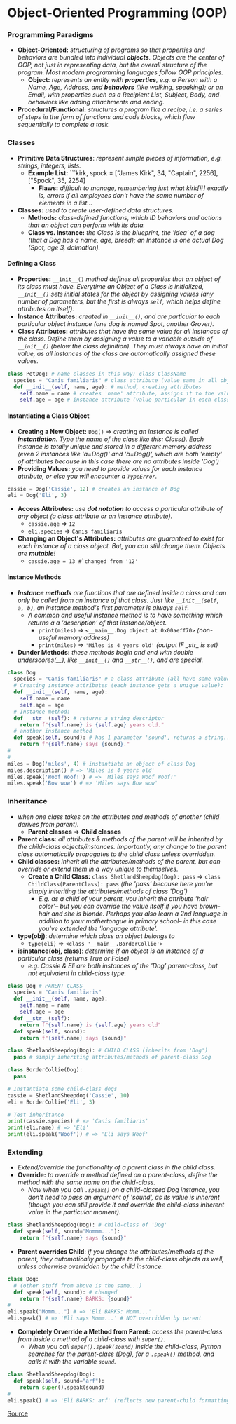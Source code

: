 # Object-Oriented Programming (OOP)

### Programming Paradigms
- **Object-Oriented:** *structuring of programs so that properties and behaviors are bundled into individual __objects__. Objects are the center of OOP, not just in representing data, but the overall structure of the program. Most modern programming languages follow OOP principles.*
  - **Object:** *represents an entity with __properties__, e.g. a Person with a Name, Age, Address, and __behaviors__ (like walking, speaking); or an Email, with properties such as a Recipient List, Subject, Body, and behaviors like adding attachments and ending.*
- **Procedural/Functional:** *structures a program like a recipe, i.e. a series of steps in the form of functions and code blocks, which flow sequentially to complete a task.*


### Classes
- **Primitive Data Structures**: *represent simple pieces of information, e.g. strings, integers, lists.*
  - **Example List:** ```kirk, spock  = ["James Kirk", 34, "Captain", 2256], ["Spock", 35, 2254]
    - **Flaws:** *difficult to manage, remembering just what kirk[#] exactly is, errors if all employees don't have the same number of elements in a list...*
- **Classes:** *used to create user-defined data structures.*
  - **Methods:** *class-defined functions, which ID behaviors and actions that an object can perform with its data.*
  - **Class vs. Instance:** *the Class is the blueprint, the 'idea' of a dog (that a Dog has a name, age, breed); an Instance is one actual Dog (Spot, age 3, dalmatian).*

#### Defining a Class
- **Properties:** ```__init__()``` *method defines all properties that an object of its class must have. Everytime an Object of a Class is initialized, ```__init__()``` sets initial states for the object by assigning values (any number of parameters, but the first is always ```self```, which helps define attributes on itself).*
- **Instance Attributes:** *created in ```__init__()```, and are particular to each particular object instance (one dog is named Spot, another Grover).*
- **Class Attributes:** *attributes that have the same value for all instances of the class. Define them by assigning a value to a variable outside of ```__init__()``` (below the class definition). They must always have an initial value, as all instances of the class are automatically assigned these values.*
```python
class PetDog: # name classes in this way: class ClassName
  species = "Canis familiaris" # class attribute (value same in all objects of class Dog)
  def __init__(self, name, age): # method, creating attributes
    self.name = name # creates 'name' attribute, assigns it to the value of the 'name' parameter
    self.age = age # instance attribute (value particular in each class Dog instance)
```

#### Instantiating a Class Object
- **Creating a New Object:** ```Dog()``` => *creating an instance is called __instantiation__. Type the name of the class like this: Class(). Each instance is totally unique and stored in a different memory address (even 2 instances like 'a=Dog()' and 'b=Dog()', which are both 'empty' of attributes because in this case there are no attributes inside 'Dog')*
- **Providing Values:** *you need to provide values for each instance attribute, or else you will encounter a ```TypeError```.*
```python
cassie = Dog('Cassie', 12) # creates an instance of Dog 
eli = Dog('Eli', 3) 
```
- **Access Attributes:** *use __dot notation__ to access a particular attribute of any object (a class attribute or an instance attribute).*
  - ```cassie.age``` => ```12```
  - ```eli.species``` => ```Canis familiaris```
- **Changing an Object's Attributes:** *attributes are guaranteed to exist for each instance of a class object. But, you can still change them. Objects are __mutable__!*
  - ```cassie.age = 13 #`changed from '12'```

#### Instance Methods
- *__Instance methods__ are functions that are defined inside a class and can only be called from an instance of that class. Just like ```__init__(self, a, b)```, an instance method's first parameter is always ```self```.*
  - *A common and useful instance method is to have something which returns a a 'description' of that instance/object.*
    - ```print(miles)``` => ```<__main__.Dog object at 0x00aeff70>``` *(non-useful memory address)*
    - ```print(miles)``` => ```'Miles is 4 years old'``` *(output IF \__str__ is set)*
 - **Dunder Methods:** *these methods begin and end with double underscores(\__), like ```__init__()``` and ```__str__()```, and are special.*
    
```python
class Dog
  species = "Canis familiaris" # a class attribute (all have same value, auto-provided)
  # Creating instance attributes (each instance gets a unique value):
  def __init__(self, name, age):
    self.name = name
    self.age = age
  # Instance method:
  def __str__(self): # returns a string descriptor
    return f"{self.name} is {self.age} years old."
  # another instance method
  def speak(self, sound): # has 1 parameter 'sound', returns a string...
    return f"{self.name} says {sound}."
#
#
miles = Dog('miles', 4) # instantiate an object of class Dog
miles.description() # => 'Miles is 4 years old'
miles.speak('Woof Woof!') # => 'Miles says Woof Woof!'
miles.speak('Bow wow') # => 'Miles says Bow wow'
```


### Inheritance
- *when one class takes on the attributes and methods of another (child derives from parent).*
  - **Parent classes** => **Child classes**
- **Parent class:** *all attributes & methods of the parent will be inherited by the child-class objects/instances. Importantly, any change to the parent class automatically propagates to the child class unless overridden.*
- **Child classes:** *inherit all the attributes/methods of the parent, but can override or extend them in a way unique to themselves.*
  - **Create a Child Class:** ```class ShetlandSheepdog(Dog): pass``` => ```class ChildClass(ParentClass): pass``` *(the 'pass' because here you're simply inheriting the attributes/methods of class 'Dog')*
    - *E.g. as a child of your parent, you inherit the attribute 'hair color'– but you can override the value itself if you have brown-hair and she is blonde. Perhaps you also learn a 2nd language in addition to your mothertongue in primary school– in this case you've extended the 'language attribute'.*
- **type(obj)**: *determine which class an object belongs to*
  - ```type(eli)``` => ```<class '__main__.BorderCollie'>```
- **isinstance(obj, class)**: *determine if an object is an instance of a particular class (returns True or False)*
  - *e.g. Cassie & Eli are both instances of the 'Dog' parent-class, but not equivalent in child-class type.*
```python
class Dog # PARENT CLASS
  species = "Canis familiaris"
  def __init__(self, name, age):
    self.name = name
    self.age = age
  def __str__(self):
    return f"{self.name} is {self.age} years old"
  def speak(self, sound):
    return f"{self.name} says {sound}"

class ShetlandSheepdog(Dog): # CHILD CLASS (inherits from 'Dog')
  pass # simply inheriting attributes/methods of parent-class Dog

class BorderCollie(Dog):
  pass

# Instantiate some child-class dogs
cassie = ShetlandSheepdog('Cassie', 10)
eli = BorderCollie('Eli', 3)

# Test inheritance
print(cassie.species) # => 'Canis familiaris'
print(eli.name) # => 'Eli'
print(eli.speak('Woof')) # => 'Eli says Woof'
```

### Extending
- *Extend/override the functionality of a parent class in the child class.*
- **Override:** *to override a method defined on a parent-class, define the method with the same name on the child-class.*
  - *Now when you call ```.speak()``` on a child-classed Dog instance, you don't need to pass an argument of 'sound', as its value is inherent (though you can still provide it and override the child-class inherent value in the particular moment).*
```python
class ShetlandSheepdog(Dog): # child-class of 'Dog'
  def speak(self, sound="Mommm..."):
    return f"{self.name} says {sound}"
```
- **Parent overrides Child**: *if you change the attributes/methods of the parent, they automatically propagate to the child-class objects as well, unless otherwise overridden by the child instance.*
```python
class Dog:
  # (other stuff from above is the same...)
  def speak(self, sound): # changed
    return f"{self.name} BARKS: {sound}"
#
eli.speak("Momm...") # => 'Eli BARKS: Momm...'
eli.speak() # => 'Eli says Momm...' # NOT overridden by parent
```
- **Completely Orverride a Method from Parent:** *access the parent-class from inside a method of a child-class with ```super()```.*
  - *When you call ```super().speak(sound)``` inside the child-class, Python searches for the parent-class (Dog), for a ```.speak()``` method, and calls it with the variable ```sound```.*
```python
class ShetlandSheepdog(Dog):
  def speak(self, sound="arf"):
    return super().speak(sound)
#
eli.speak() # => 'Eli BARKS: arf' (reflects new parent-child formatting of speak().)
```









[Source](https://realpython.com/python3-object-oriented-programming/)
